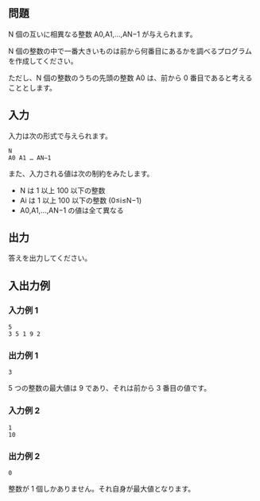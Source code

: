 ## 問題

N 個の互いに相異なる整数 A0​,A1​,…,AN−1​ が与えられます。

N 個の整数の中で一番大きいものは前から何番目にあるかを調べるプログラムを作成してください。

ただし、N 個の整数のうちの先頭の整数 A0​ は、前から 0 番目であると考えることとします。

## 入力

入力は次の形式で与えられます。

```text
N
A0 A1 … AN−1
```

また、入力される値は次の制約をみたします。

- N は 1 以上 100 以下の整数
- Ai​ は 1 以上 100 以下の整数 (0≤i≤N−1)
- A0​,A1​,…,AN−1​ の値は全て異なる

## 出力

答えを出力してください。

## 入出力例

### 入力例 1

```text
5
3 5 1 9 2
```

### 出力例 1

```text
3
```

5 つの整数の最大値は 9 であり、それは前から 3 番目の値です。

### 入力例 2

```text
1
10
```

### 出力例 2

```text
0
```

整数が 1 個しかありません。それ自身が最大値となります。
